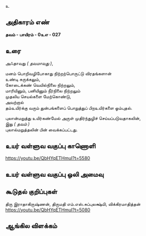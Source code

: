 உ


## அதிகாரம் எண்

**தவம் - பாயிரம் - 0உஎ - 027**

## உரை

அஃதாவது _( தவமாவது )_,  
 
மனம் பொறிவழிபோகாது நிற்றற்பொருட்டு விரதங்களான்  
உண்டி சுருக்கலும்,  
கோடைக்கண் வெயில்நிலை நிற்றலும்,  
மாரியினும், பனியினும் நீர்நிலை நிற்றலும்  
முதலிய செயல்களை மேற்கொண்டு,  
அவற்றால்  
தம்உயிர்க்கு வரும் துன்பங்களைப் பொறுத்துப் பிறஉயிர்களை ஓம்புதல்.

புலான்மறுத்து உயிர்கண்மேல் அருள் முதிர்ந்துழிச் செய்யப்படுவதாகலின்,  
இது _( தவம் )_   
புலால்மறுத்தலின் பின் வைக்கப்பட்டது.

## உயர் வள்ளுவ வகுப்பு காணொளி

https://youtu.be/QbHYqETHmuI?t=5580

## உயர் வள்ளுவ வகுப்பு ஒலி அமைவு 


## கூடுதல் குறிப்புகள்

திரு இராதாகிருஷ்ணன், திருமதி எம்.எஸ்.சுப்புலக்ஷ்மி, விக்கிரமாதித்தன்  
https://youtu.be/QbHYqETHmuI?t=5080

## ஆங்கில விளக்கம்

